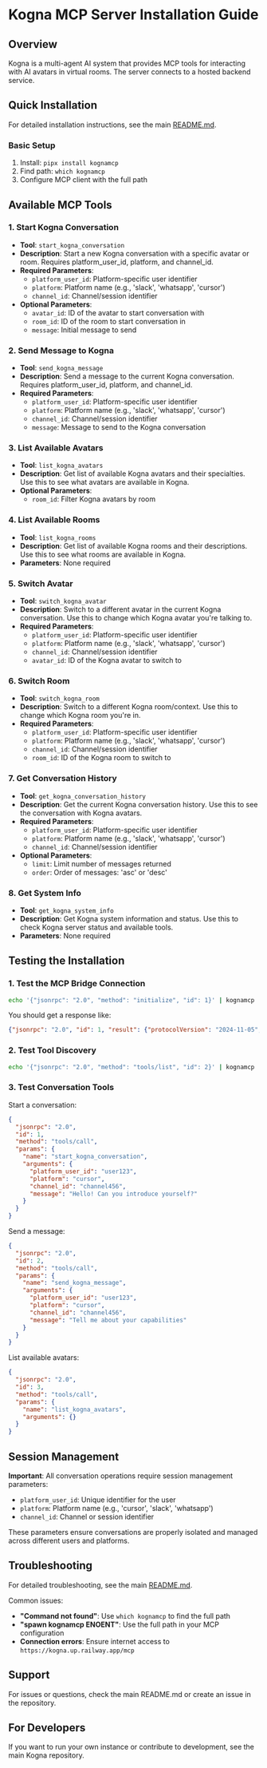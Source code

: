# Kogna MCP Server Installation Guide

## Overview
Kogna is a multi-agent AI system that provides MCP tools for interacting with AI avatars in virtual rooms. The server connects to a hosted backend service.

## Quick Installation

For detailed installation instructions, see the main [README.md](https://github.com/subbub/kognamcp#installation).

### Basic Setup
1. Install: `pipx install kognamcp`
2. Find path: `which kognamcp`
3. Configure MCP client with the full path

## Available MCP Tools

### 1. Start Kogna Conversation
- **Tool**: `start_kogna_conversation`
- **Description**: Start a new Kogna conversation with a specific avatar or room. Requires platform_user_id, platform, and channel_id.
- **Required Parameters**: 
  - `platform_user_id`: Platform-specific user identifier
  - `platform`: Platform name (e.g., 'slack', 'whatsapp', 'cursor')
  - `channel_id`: Channel/session identifier
- **Optional Parameters**:
  - `avatar_id`: ID of the avatar to start conversation with
  - `room_id`: ID of the room to start conversation in
  - `message`: Initial message to send

### 2. Send Message to Kogna
- **Tool**: `send_kogna_message`
- **Description**: Send a message to the current Kogna conversation. Requires platform_user_id, platform, and channel_id.
- **Required Parameters**:
  - `platform_user_id`: Platform-specific user identifier
  - `platform`: Platform name (e.g., 'slack', 'whatsapp', 'cursor')
  - `channel_id`: Channel/session identifier
  - `message`: Message to send to the Kogna conversation

### 3. List Available Avatars
- **Tool**: `list_kogna_avatars`
- **Description**: Get list of available Kogna avatars and their specialties. Use this to see what avatars are available in Kogna.
- **Optional Parameters**:
  - `room_id`: Filter Kogna avatars by room

### 4. List Available Rooms
- **Tool**: `list_kogna_rooms`
- **Description**: Get list of available Kogna rooms and their descriptions. Use this to see what rooms are available in Kogna.
- **Parameters**: None required

### 5. Switch Avatar
- **Tool**: `switch_kogna_avatar`
- **Description**: Switch to a different avatar in the current Kogna conversation. Use this to change which Kogna avatar you're talking to.
- **Required Parameters**:
  - `platform_user_id`: Platform-specific user identifier
  - `platform`: Platform name (e.g., 'slack', 'whatsapp', 'cursor')
  - `channel_id`: Channel/session identifier
  - `avatar_id`: ID of the Kogna avatar to switch to

### 6. Switch Room
- **Tool**: `switch_kogna_room`
- **Description**: Switch to a different Kogna room/context. Use this to change which Kogna room you're in.
- **Required Parameters**:
  - `platform_user_id`: Platform-specific user identifier
  - `platform`: Platform name (e.g., 'slack', 'whatsapp', 'cursor')
  - `channel_id`: Channel/session identifier
  - `room_id`: ID of the Kogna room to switch to

### 7. Get Conversation History
- **Tool**: `get_kogna_conversation_history`
- **Description**: Get the current Kogna conversation history. Use this to see the conversation with Kogna avatars.
- **Required Parameters**:
  - `platform_user_id`: Platform-specific user identifier
  - `platform`: Platform name (e.g., 'slack', 'whatsapp', 'cursor')
  - `channel_id`: Channel/session identifier
- **Optional Parameters**:
  - `limit`: Limit number of messages returned
  - `order`: Order of messages: 'asc' or 'desc'

### 8. Get System Info
- **Tool**: `get_kogna_system_info`
- **Description**: Get Kogna system information and status. Use this to check Kogna server status and available tools.
- **Parameters**: None required

## Testing the Installation

### 1. Test the MCP Bridge Connection
```bash
echo '{"jsonrpc": "2.0", "method": "initialize", "id": 1}' | kognamcp
```

You should get a response like:
```json
{"jsonrpc": "2.0", "id": 1, "result": {"protocolVersion": "2024-11-05", "capabilities": {"tools": {}}, "serverInfo": {"name": "kognamcp-server", "version": "1.0.0"}}}
```

### 2. Test Tool Discovery
```bash
echo '{"jsonrpc": "2.0", "method": "tools/list", "id": 2}' | kognamcp
```

### 3. Test Conversation Tools
Start a conversation:
```json
{
  "jsonrpc": "2.0",
  "id": 1,
  "method": "tools/call",
  "params": {
    "name": "start_kogna_conversation",
    "arguments": {
      "platform_user_id": "user123",
      "platform": "cursor",
      "channel_id": "channel456",
      "message": "Hello! Can you introduce yourself?"
    }
  }
}
```

Send a message:
```json
{
  "jsonrpc": "2.0",
  "id": 2,
  "method": "tools/call",
  "params": {
    "name": "send_kogna_message",
    "arguments": {
      "platform_user_id": "user123",
      "platform": "cursor",
      "channel_id": "channel456",
      "message": "Tell me about your capabilities"
    }
  }
}
```

List available avatars:
```json
{
  "jsonrpc": "2.0",
  "id": 3,
  "method": "tools/call",
  "params": {
    "name": "list_kogna_avatars",
    "arguments": {}
  }
}
```

## Session Management

**Important**: All conversation operations require session management parameters:
- `platform_user_id`: Unique identifier for the user
- `platform`: Platform name (e.g., 'cursor', 'slack', 'whatsapp')
- `channel_id`: Channel or session identifier

These parameters ensure conversations are properly isolated and managed across different users and platforms.

## Troubleshooting

For detailed troubleshooting, see the main [README.md](https://github.com/subbub/kognamcp#troubleshooting).

Common issues:
- **"Command not found"**: Use `which kognamcp` to find the full path
- **"spawn kognamcp ENOENT"**: Use the full path in your MCP configuration
- **Connection errors**: Ensure internet access to `https://kogna.up.railway.app/mcp`

## Support

For issues or questions, check the main README.md or create an issue in the repository.

## For Developers

If you want to run your own instance or contribute to development, see the main Kogna repository. 